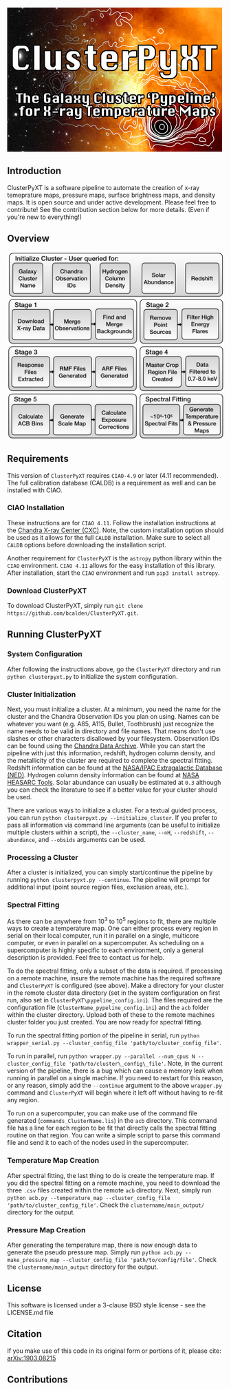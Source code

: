 ![](docs/graphics/MainGraphic_500x.jpg)

## Introduction
ClusterPyXT is a software pipeline to automate the creation of x-ray temeprature maps, pressure maps, surface brightness maps, and density maps. It is open source and under active development. Please feel free to contribute! See the contribution section below for more details. (Even if you're new to everything!)

## Overview
![](docs/graphics/pipeline_overview.jpg)

## Requirements
This version of `ClusterPyXT` requires `CIAO-4.9` or later (4.11 recommended). The full calibration database (CALDB) is a requirement as well and can be installed with CIAO. 

### CIAO Installation
These instructions are for `CIAO 4.11`. Follow the installation instructions at the [Chandra X-ray Center (CXC)](http://cxc.harvard.edu/ciao/download/). Note, the custom installation option should be used as it allows for the full `CALDB` installation. Make sure to select all `CALDB` options before downloading the installation script.

Another requirement for `ClusterPyXT` is the `astropy` python library within the `CIAO` environment. `CIAO 4.11` allows for the easy installation of this library. 
After installation, start the `CIAO` environment and run `pip3 install astropy`. 

### Download ClusterPyXT
To download ClusterPyXT, simply run `git clone https://github.com/bcalden/ClusterPyXT.git`.

## Running ClusterPyXT
### System Configuration
After following the instructions above, go the `ClusterPyXT` directory and run `python clusterpyxt.py` to initialize the system configuration. 

### Cluster Initialization
Next, you must initialize a cluster. At a minimum, you need the name for the cluster and the Chandra Observation IDs you plan on using. Names can be whatever you want (e.g. A85, A115, Bullet, Toothbrush) just recognize the name needs to be valid in directory and file names. That means don't use slashes or other characters disallowed by your filesystem. Observation IDs can be found using the [Chandra Data Archive](https://cda.harvard.edu/chaser/). While you can start the pipeline with just this information, redshift, hydrogen column density, and the metallicity of the cluster are required to complete the spectral fitting. Redshift information can be found at the [NASA/IPAC Extragalactic Database (NED)](https://ned.ipac.caltech.edu). Hydrogen column density information can be found at [NASA HEASARC Tools](https://heasarc.gsfc.nasa.gov/cgi-bin/Tools/w3nh/w3nh.pl). Solar abundance can usually be estimated at `0.3` although you can check the literature to see if a better value for your cluster should be used.

There are various ways to initialize a cluster. For a textual guided process, you can run `python clusterpyxt.py --initialize_cluster`. If you prefer to pass all information via command line arguments (can be useful to initialize multiple clusters within a script), the `--cluster_name`, `--nH`, `--redshift`, `--abundance`, and `--obsids` arguments can be used. 

### Processing a Cluster
After a cluster is initialized, you can simply start/continue the pipeline by running `python clusterpyxt.py --continue`. The pipeline will prompt for additional input (point source region files, exclusion areas, etc.). 

### Spectral Fitting
As there can be anywhere from 10<sup>3</sup> to 10<sup>5</sup> regions to fit, there are multiple ways to create a temperature map. One can either process every region in serial on their local computer, run it in parallel on a single, multicore computer, or even in parallel on a supercomputer. As scheduling on a supercomputer is highly specific to each environment, only a general description is provided. Feel free to contact us for help.

To do the spectral fitting, only a subset of the data is required. If processing on a remote machine, insure the remote machine has the required software and `ClusterPyXT` is configured (see above). Make a directory for your cluster in the remote cluster data directory (set in the system configuration on first run, also set in `ClusterPyXT\pypeline_config.ini`). The files required are the configuration file (`ClusterName_pypeline_config.ini`) and the `acb` folder within the cluster directory. Upload both of these to the remote machines cluster folder you just created. You are now ready for spectral fitting.

To run the spectral fitting portion of the pipeline in serial, run `python wrapper_serial.py --cluster_config_file 'path/to/cluster_config_file'`.

To run in parallel, run `python wrapper.py --parallel --num_cpus N --cluster_config_file 'path/to/cluster\_config\_file'`. Note, in the current version of the pipeline, there is a bug which can cause a memory leak when running in parallel on a single machine. If you need to restart for this reason, or any reason, simply add the `--continue` argument to the above `wrapper.py` command and `ClusterPyXT` will begin where it left off without having to re-fit any region.

To run on a supercomputer, you can make use of the command file generated (`commands_ClusterName.lis`) in the `acb` directory. This command file has a line for each region to be fit that directly calls the spectral fitting routine on that region. You can write a simple script to parse this command file and send it to each of the nodes used in the supercomputer. 

### Temperature Map Creation
After spectral fitting, the last thing to do is create the temperature map. If you did the spectral fitting on a remote machine, you need to download the three `.csv` files created within the remote `acb` directory. Next, simply run `python acb.py --temperature_map --cluster_config_file 'path/to/cluster_config_file'`.
Check the `clustername/main_output/` directory for the output.

### Pressure Map Creation
After generating the temperature map, there is now enough data to generate the pseudo pressure map. Simply run `python acb.py --make_pressure_map --cluster_config_file 'path/to/config/file'`. Check the `clustername/main_output` directory for the output.

## License
This software is licensed under a 3-clause BSD style license - see the LICENSE.md file

## Citation
If you make use of this code in its original form or portions of it, please cite: [arXiv:1903.08215](https://arxiv.org/abs/1903.08215)

## Contributions 